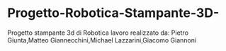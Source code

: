 # Progetto-Robotica-Stampante-3D-
Progetto stampante 3d di Robotica lavoro realizzato da: Pietro Giunta,Matteo Giannecchini,Michael Lazzarini,Giacomo Giannoni 
